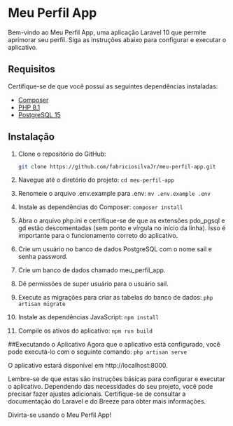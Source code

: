 # Meu Perfil App

Bem-vindo ao Meu Perfil App, uma aplicação Laravel 10 que permite aprimorar seu perfil. Siga as instruções abaixo para configurar e executar o aplicativo.

## Requisitos

Certifique-se de que você possui as seguintes dependências instaladas:

- [Composer](https://getcomposer.org/)
- [PHP 8.1](https://www.php.net/)
- [PostgreSQL 15](https://www.postgresql.org/)

## Instalação

1. Clone o repositório do GitHub:

   ```bash
   git clone https://github.com/fabriciosilvaJr/meu-perfil-app.git
   
2. Navegue até o diretório do projeto:
    `cd meu-perfil-app`

3. Renomeie o arquivo .env.example para .env:
   `mv .env.example .env`

4. Instale as dependências do Composer:
   `composer install`

5. Abra o arquivo php.ini e certifique-se de que as extensões pdo_pgsql e gd estão descomentadas (sem ponto e vírgula no início da linha). Isso é importante para o funcionamento correto do aplicativo.

6. Crie um usuário no banco de dados PostgreSQL com o nome sail e senha password.

7. Crie um banco de dados chamado meu_perfil_app.

8. Dê permissões de super usuário para o usuário sail.

9. Execute as migrações para criar as tabelas do banco de dados:
    `php artisan migrate`
   
10. Instale as dependências JavaScript:
    `npm install`

11. Compile os ativos do aplicativo:
    `npm run build`
    
##Executando o Aplicativo
Agora que o aplicativo está configurado, você pode executá-lo com o seguinte comando:
`php artisan serve`

O aplicativo estará disponível em http://localhost:8000.

Lembre-se de que estas são instruções básicas para configurar e executar o aplicativo. Dependendo das necessidades do seu projeto, você pode precisar fazer ajustes adicionais. Certifique-se de consultar a documentação do Laravel e do Breeze para obter mais informações.

Divirta-se usando o Meu Perfil App!








